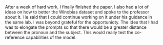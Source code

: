 After a week of hard work, I finally finished the paper. I also had a lot of ideas on how to better the Winobias dataset and spoke to the professor about it. He said that I could continue working on it under his guidance in the same lab. I was beyond grateful for the opportunioty. The idea that I had was to elongate the prompts so that there would be a greater distance between the pronoun and the subject. This would really test the co-reference capabilities of the model. 

